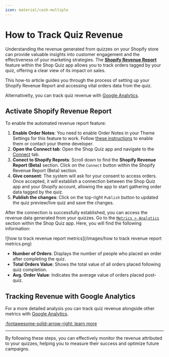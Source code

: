 ```yaml
---
icon: material/cash-multiple
---
```


# How to Track Quiz Revenue

Understanding the revenue generated from quizzes on your Shopify store can provide valuable insights into customer engagement and the effectiveness of your marketing strategies. The [**Shopify Revenue Report**](#activate-shopify-revenue-report) feature within the Shop Quiz app allows you to track orders tagged by your quiz, offering a clear view of its impact on sales. 

This how-to article guides you through the process of setting up your Shopify Revenue Report and accessing vital orders data from the quiz.

Alternativelty, you can track quiz revenue with [Google Analytics](https://docs.revenuehunt.com/how-to-guides/integrate-google-analytics/).

## Activate Shopify Revenue Report

To enable the automated revenue report feature:

1. **Enable Order Notes**: You need to enable Order Notes in your Theme Settings for this feature to work. Follow [these instructions](https://help.shopify.com/en/manual/online-store/themes/themes-by-shopify/vintage-themes/customizing-vintage-themes/get-more-information-with-order-notes) to enable them or contact your theme developer.
2. **Open the Connect tab**: Open the Shop Quiz app and navigate to the [Connect](https://docs.revenuehunt.com/reference/quiz-builder/#connect) tab.
3. **Conect to Shopify Reprots**: Scroll down to find the **Shopify Revenue Report (Beta)** section. Click on the `Connect` button within the Shopify Revenue Report (Beta) section.
4. **Give consent**: The system will ask for your consent to access orders. Once accepted, it will establish a connection between the Shop Quiz app and your Shopify account, allowing the app to start gathering order data tagged by the quiz.
5. **Publish the changes**: Click on the top-right `Publish` button to updated the quiz preview/live quiz and save the changes.

After the connection is successfully established, you can access the revenue data generated from your quizzes. Go to the [`Metrics > Analytics`](https://docs.revenuehunt.com/reference/quiz-builder/#analytics) section within the Shop Quiz app. Here, you will find the following information:

![how to track revenue report metrics](/images/how to track revenue report metrics.png)

- **Number of Orders**: Displays the number of people who placed an order after completing the quiz.
- **Total Orders Value**: Shows the total value of all orders placed following quiz completion.
- **Avg. Order Value**: Indicates the average value of orders placed post-quiz.

## Tracking Revenue with Google Analytics

For a more detailed analysis you can track quiz revenue alongside other metrics with [Google Analytics](https://docs.revenuehunt.com/how-to-guides/integrate-google-analytics/).

[:fontawesome-solid-arrow-right: learn more](https://docs.revenuehunt.com/how-to-guides/integrate-google-analytics/)

---
By following these steps, you can effectively monitor the revenue attributed to your quizzes, helping you to measure their success and optimize future campaigns.